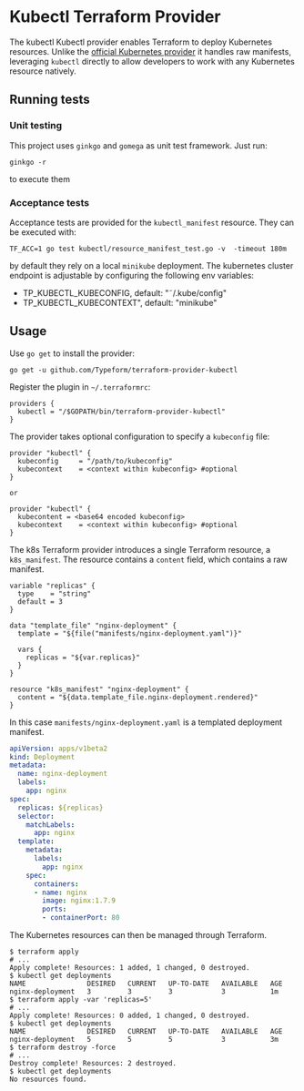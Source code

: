 # Kubectl Terraform Provider

The kubectl Kubectl provider enables Terraform to deploy Kubernetes resources. Unlike the [official Kubernetes provider][kubernetes-provider] it handles raw manifests, leveraging `kubectl` directly to allow developers to work with any Kubernetes resource natively.

## Running tests


### Unit testing

This project uses `ginkgo` and `gomega` as unit test framework. Just run:
```
ginkgo -r
```
to execute them

### Acceptance tests

Acceptance tests are provided for the `kubectl_manifest` resource. They can be executed with:
```
TF_ACC=1 go test kubectl/resource_manifest_test.go -v  -timeout 180m
```

by default they rely on a local `minikube` deployment. The kubernetes cluster endpoint is adjustable by configuring the following env variables:

-  TP_KUBECTL_KUBECONFIG, default:  "˜/.kube/config"
-  TP_KUBECTL_KUBECONTEXT", default: "minikube"

## Usage

Use `go get` to install the provider:

```
go get -u github.com/Typeform/terraform-provider-kubectl
```

Register the plugin in `~/.terraformrc`:

```hcl
providers {
  kubectl = "/$GOPATH/bin/terraform-provider-kubectl"
}
```

The provider takes optional configuration to specify a `kubeconfig` file:

```hcl
provider "kubectl" {
  kubeconfig     = "/path/to/kubeconfig"
  kubecontext    = <context within kubeconfig> #optional
}

or

provider "kubectl" {
  kubecontent = <base64 encoded kubeconfig>
  kubecontext    = <context within kubeconfig> #optional
}
```

The k8s Terraform provider introduces a single Terraform resource, a `k8s_manifest`. The resource contains a `content` field, which contains a raw manifest.

```hcl
variable "replicas" {
  type    = "string"
  default = 3
}

data "template_file" "nginx-deployment" {
  template = "${file("manifests/nginx-deployment.yaml")}"

  vars {
    replicas = "${var.replicas}"
  }
}

resource "k8s_manifest" "nginx-deployment" {
  content = "${data.template_file.nginx-deployment.rendered}"
}
```

In this case `manifests/nginx-deployment.yaml` is a templated deployment manifest.

```yaml
apiVersion: apps/v1beta2
kind: Deployment
metadata:
  name: nginx-deployment
  labels:
    app: nginx
spec:
  replicas: ${replicas}
  selector:
    matchLabels:
      app: nginx
  template:
    metadata:
      labels:
        app: nginx
    spec:
      containers:
      - name: nginx
        image: nginx:1.7.9
        ports:
        - containerPort: 80
```

The Kubernetes resources can then be managed through Terraform.

```terminal
$ terraform apply
# ...
Apply complete! Resources: 1 added, 1 changed, 0 destroyed.
$ kubectl get deployments
NAME               DESIRED   CURRENT   UP-TO-DATE   AVAILABLE   AGE
nginx-deployment   3         3         3            3           1m
$ terraform apply -var 'replicas=5'
# ...
Apply complete! Resources: 0 added, 1 changed, 0 destroyed.
$ kubectl get deployments
NAME               DESIRED   CURRENT   UP-TO-DATE   AVAILABLE   AGE
nginx-deployment   5         5         5            3           3m
$ terraform destroy -force
# ...
Destroy complete! Resources: 2 destroyed.
$ kubectl get deployments
No resources found.
```

[kubernetes-provider]: https://www.terraform.io/docs/providers/kubernetes/index.html

